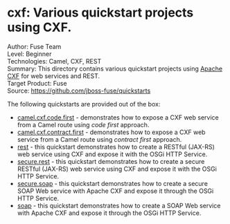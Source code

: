 cxf: Various quickstart projects using CXF.
======================================================
Author: Fuse Team  
Level: Beginner  
Technologies: Camel, CXF, REST  
Summary: This directory contains various quickstart projects using [Apache CXF](http://cxf.apache.org) for web services and REST.  
Target Product: Fuse  
Source: <https://github.com/jboss-fuse/quickstarts>  

The following quickstarts are provided out of the box:

* [camel.cxf.code.first](camel-cxf-code-first) - demonstrates how to expose a CXF web service from a Camel route using _code first_ approach.
* [camel.cxf.contract.first](camel-cxf-contract-first) - demonstrates how to expose a CXF web service from a Camel route using _contract first_ approach.
* [rest](rest) - this quickstart demonstrates how to create a RESTful (JAX-RS) web service using CXF and expose it with the OSGi HTTP Service.
* [secure.rest](secure-rest) - this quickstart demonstrates how to create a secure RESTful (JAX-RS) web service using CXF and expose it with the OSGi HTTP Service.
* [secure.soap](secure-soap) - this quickstart demonstrates how to create a secure SOAP Web service with Apache CXF and expose it through the OSGi HTTP Service.
* [soap](soap) - this quickstart demonstrates how to create a SOAP Web service with Apache CXF and expose it through the OSGi HTTP Service.

